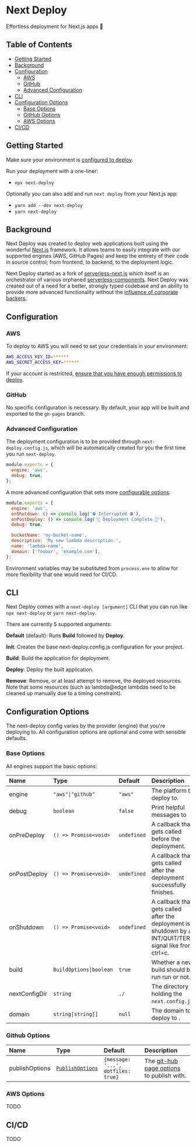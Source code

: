 # Next Deploy

Effortless deployment for Next.js apps 🚀

## Table of Contents

- [Getting Started](#Getting-Started)
- [Background](#Background)
- [Configuration](#Configuration)
  - [AWS](#AWS)
  - [GitHub](#GitHub)
  - [Advanced Configuration](#Advanced-Configuration)
- [CLI](#CLI)
- [Configuration Options](#Configuration-Options)
  - [Base Options](#Base-Options)
  - [GitHub Options](#GitHub-Options)
  - [AWS Options](#AWS-Options)
- [CI/CD](#CI/CD)

## Getting Started

Make sure your environment is [configured to deploy](#Configuration).

Run your deployment with a one-liner:

- `npx next-deploy`

Optionally you can also add and run `next deploy` from your Next.js app:

- `yarn add --dev next-deploy`
- `yarn next-deploy`

## Background

Next Deploy was created to deploy web applications built using the wonderful [Next.js](#https://nextjs.org/) framework. It allows teams to easily integrate with our supported engines (AWS, GitHub Pages) and keep the entirety of their code in source control; from frontend, to backend, to the deployment logic.

Next Deploy started as a fork of [serverless-next.js](#https://github.com/serverless-nextjs/serverless-next.js) which itself is an orchestrator of various orphaned [serverless-components](#https://github.com/serverless-components/). Next Deploy was created out of a need for a better, strongly typed codebase and an ability to provide more advanced functionality without the [influence of corporate backers](#https://opencollective.com/goserverless#section-contributions).

## Configuration

### AWS

To deploy to AWS you will need to set your credentials in your environment:

```bash
AWS_ACCESS_KEY_ID=******
AWS_SECRET_ACCESS_KEY=******
```

If your account is restricted, [ensure that you have enough permissions to deploy](docs/aws-permissions.md).

### GitHub

No specific configuration is necessary. By default, your app will be built and exported to the `gh-pages` branch.

### Advanced Configuration

The deployment configuration is to be provided through `next-deploy.config.js`, which will be automatically created for you the first time you run `next-deploy`.

```javascript
module.exports = {
  engine: 'aws',
  debug: true,
};
```

A more advanced configuration that sets more [configurable options](#Configuration-Options):

```javascript
module.exports = {
  engine: 'aws',
  onShutdown: () => console.log('⛔ Interrupted ⛔'),
  onPostDeploy: () => console.log('🌟 Deployment Complete 🌟'),
  debug: true,

  bucketName: 'my-bucket-name',
  description: 'My new lambda description.',
  name: 'lambda-name',
  domain: ['foobar', 'example.com'],
};
```

Environment variables may be substituted from `process.env` to allow for more flexibility that one would need for CI/CD.

## CLI

Next Deploy comes with a `next-deploy [argument]` CLI that you can run like `npx next-deploy` or `yarn next-deploy`.

There are currently 5 supported arguments:

**Default** (default): Runs **Build** followed by **Deploy**.

**Init**: Creates the base next-deploy.config.js configuration for your project.

**Build**: Build the application for deployment.

**Deploy**: Deploy the built application.

**Remove**: Remove, or at least attempt to remove, the deployed resources. Note that some resources (such as lambda@edge lambdas need to be cleaned up manually due to a timing constraint).

## Configuration Options

The next-deploy config varies by the provider (engine) that you're deploying to. All configuration options are optional and come with sensible defaults.

### Base Options

All engines support the basic options:

| Name          | Type                    | Default     | Description                                                                                              |
| :------------ | :---------------------- | :---------- | :------------------------------------------------------------------------------------------------------- |
| engine        | `"aws"\|"github"`       | `"aws"`     | The platform to deploy to.                                                                               |
| debug         | `boolean`               | `false`     | Print helpful messages to                                                                                |
| onPreDeploy   | `() => Promise<void>`   | `undefined` | A callback that gets called before the deployment.                                                       |
| onPostDeploy  | `() => Promise<void>`   | `undefined` | A callback that gets called after the deployment successfully finishes.                                  |
| onShutdown    | `() => Promise<void>`   | `undefined` | A callback that gets called after the deployment is shutdown by a INT/QUIT/TERM signal like from ctrl+c. |
| build         | `BuildOptions\|boolean` | `true`      | Whether a new build should be run run or not.                                                            |
| nextConfigDir | `string`                | `./`        | The directory holding the `next.config.js`.                                                              |
| domain        | `string\|string[]`      | `null`      | The domain to deploy to .                                                                                |

### Github Options

| Name           | Type                                                             | Default                            | Description                                                                               |
| :------------- | :--------------------------------------------------------------- | :--------------------------------- | :---------------------------------------------------------------------------------------- |
| publishOptions | [`PublishOptions`](#https://github.com/tschaub/gh-pages#options) | `{message: '...', dotfiles: true}` | The [git-hub page options](#https://github.com/tschaub/gh-pages#options) to publish with. |

### AWS Options

TODO

## CI/CD

TODO
